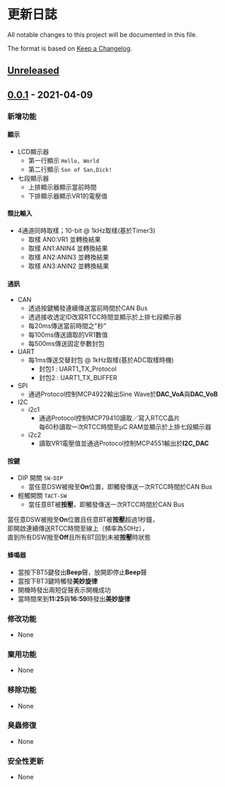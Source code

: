 更新日誌
===
All notable changes to this project will be documented in this file.

The format is based on [Keep a Changelog](https://keepachangelog.com/en/1.0.0/).

[Unreleased]
---

[0.0.1] - 2021-04-09
---
### 新增功能
#### 顯示
 - LCD顯示器
	  - 第一行顯示 `Hello, World`
	  - 第二行顯示 `Son of San,Dick!`
 - 七段顯示器
	  - 上排顯示器顯示當前時間
	  - 下排顯示器顯示VR1的電壓值
 
#### 類比輸入
 - 4通道同時取樣；10-bit @ 1kHz取樣(基於Timer3)
 	- 取樣 AN0:VR1 並轉換結果
 	- 取樣 AN1:ANIN4 並轉換結果
 	- 取樣 AN2:ANIN3 並轉換結果
 	- 取樣 AN3:ANIN2 並轉換結果

#### 通訊

- CAN
	 - 透過按鍵觸發連續傳送當前時間於CAN Bus
	 - 透過接收透定ID改寫RTCC時間並顯示於上排七段顯示器
	 - 每20ms傳送當前時間之"秒"
	 - 每100ms傳送讀取的VR1數值
	 - 每500ms傳送固定參數封包
- UART
	 - 每1ms傳送交替封包 @ 1kHz取樣(基於ADC取樣時機)
		  - 封包1 : UART1_TX_Protocol
		  - 封包2 : UART1_TX_BUFFER
- SPI
	 - 通過Protocol控制MCP4922輸出Sine Wave於**DAC_VoA**與**DAC_VoB**
- I2C
	 - i2c1
		- 通過Protocol控制MCP79410讀取／寫入RTCC晶片  
每60秒讀取一次RTCC時間至µC RAM並顯示於上排七段顯示器
	 - i2c2
		- 讀取VR1電壓值並通過Protocol控制MCP4551輸出於**I2C_DAC**

#### 按鍵
- DIP 開關 `SW-DIP`
	 - 當任意DSW被撥至**On**位置，即觸發傳送一次RTCC時間於CAN Bus
- 輕觸開關 `TACT-SW`
	 - 當任意BT被**按壓**，即觸發傳送一次RTCC時間於CAN Bus

當任意DSW被撥至**On**位置且任意BT被**按壓**超過1秒鐘，  
即開啟連續傳送RTCC時間至線上（頻率為50Hz），  
直到所有DSW撥至**Off**且所有BT回到未被**按壓**時狀態

#### 蜂鳴器
 - 當按下BT5鍵發出**Beep**聲，放開即停止**Beep**聲
 - 當按下BT3鍵時觸發**美妙旋律**
 - 開機時發出兩短促聲表示開機成功
 - 當時間來到**11:25**與**16:59**時發出**美妙旋律**


### 修改功能
- None

### 棄用功能 
- None

### 移除功能
- None

### 臭蟲修復
- None

### 安全性更新 
- None


[Unreleased]: https://github.com/liohord/APP044/compare/v0.0.1...HEAD
[0.0.2]: https://github.com/liohord/APP044/compare/v0.0.1...v0.0.2
[0.0.1]: https://github.com/liohord/APP044/releases/tag/0.0.1